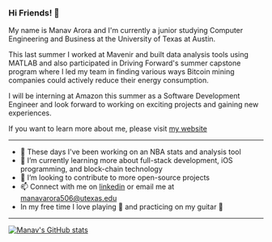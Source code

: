 ### Hi Friends! 👋

My name is Manav Arora and I'm currently a junior studying Computer Engineering and Business at the University of Texas at Austin.

This last summer I worked at Mavenir and built data analysis tools using MATLAB and also participated in Driving Forward's summer capstone program where I led my team in finding various ways Bitcoin mining companies could actively reduce their energy consumption. 

I will be interning at Amazon this summer as a Software Development Engineer and look forward to working on exciting projects and gaining new experiences.

If you want to learn more about me, please visit [my website](https://www.marora.me)

____________________________________________________________________________________________________________________________________________________________________

- 🔭 These days I've been working on an NBA stats and analysis tool
- 🌱 I’m currently learning more about full-stack development, iOS programming, and block-chain technology
- 👯 I’m looking to contribute to more open-source projects
- 📫 Connect with me on [linkedin](https://www.linkedin.com/in/manav-arora1/)
 or email me at manavarora506@utexas.edu
- In my free time I love playing 🏀 and practicing on my guitar 🎸

____________________________________________________________________________________________________________________________________________________________________

[![Manav's GitHub stats](https://github-readme-stats.vercel.app/api?username=manavarora506)](https://github.com/anuraghazra/github-readme-stats)
